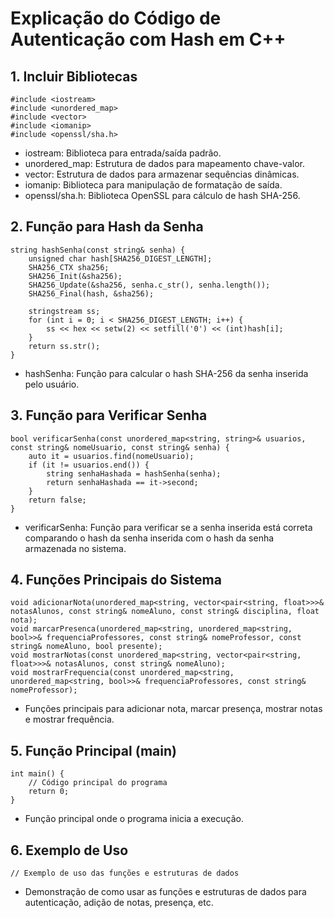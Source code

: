 
# Explicação do Código de Autenticação com Hash em C++


## 1. Incluir Bibliotecas
```
#include <iostream>
#include <unordered_map>
#include <vector>
#include <iomanip>
#include <openssl/sha.h> 
```

- iostream: Biblioteca para entrada/saída padrão.
- unordered_map: Estrutura de dados para mapeamento chave-valor.
- vector: Estrutura de dados para armazenar sequências dinâmicas.
- iomanip: Biblioteca para manipulação de formatação de saída.
- openssl/sha.h: Biblioteca OpenSSL para cálculo de hash SHA-256.

## 2. Função para Hash da Senha
```
string hashSenha(const string& senha) {
    unsigned char hash[SHA256_DIGEST_LENGTH];
    SHA256_CTX sha256;
    SHA256_Init(&sha256);
    SHA256_Update(&sha256, senha.c_str(), senha.length());
    SHA256_Final(hash, &sha256);
    
    stringstream ss;
    for (int i = 0; i < SHA256_DIGEST_LENGTH; i++) {
        ss << hex << setw(2) << setfill('0') << (int)hash[i];
    }
    return ss.str();
}
```

- hashSenha: Função para calcular o hash SHA-256 da senha inserida pelo usuário.

## 3. Função para Verificar Senha
```
bool verificarSenha(const unordered_map<string, string>& usuarios, const string& nomeUsuario, const string& senha) {
    auto it = usuarios.find(nomeUsuario);
    if (it != usuarios.end()) {
        string senhaHashada = hashSenha(senha);
        return senhaHashada == it->second;
    }
    return false;
}
```
- verificarSenha: Função para verificar se a senha inserida está correta comparando o hash da senha inserida com o hash da senha armazenada no sistema.

## 4. Funções Principais do Sistema
```
void adicionarNota(unordered_map<string, vector<pair<string, float>>>& notasAlunos, const string& nomeAluno, const string& disciplina, float nota);
void marcarPresenca(unordered_map<string, unordered_map<string, bool>>& frequenciaProfessores, const string& nomeProfessor, const string& nomeAluno, bool presente);
void mostrarNotas(const unordered_map<string, vector<pair<string, float>>>& notasAlunos, const string& nomeAluno);
void mostrarFrequencia(const unordered_map<string, unordered_map<string, bool>>& frequenciaProfessores, const string& nomeProfessor);
```
- Funções principais para adicionar nota, marcar presença, mostrar notas e mostrar frequência.

## 5. Função Principal (main)
```
int main() {
    // Código principal do programa
    return 0;
}
```
- Função principal onde o programa inicia a execução.

## 6. Exemplo de Uso
```
// Exemplo de uso das funções e estruturas de dados
```
- Demonstração de como usar as funções e estruturas de dados para autenticação, adição de notas, presença, etc.
